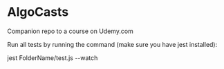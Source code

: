 # AlgoCasts

Companion repo to a course on Udemy.com

Run all tests by running the command (make sure you have jest installed):

jest FolderName/test.js --watch
